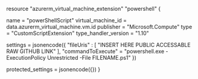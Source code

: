 resource "azurerm_virtual_machine_extension" "powershell" {

  name                 = "powerShellScript"
  virtual_machine_id   = data.azurerm_virtual_machine.vm.id
  publisher            = "Microsoft.Compute"
  type                 = "CustomScriptExtension"
  type_handler_version = "1.10"

  settings = jsonencode({
    "fileUris" : [
      "INSERT HERE PUBLIC ACCESSABLE RAW GITHUB LINK"
    ],
    "commandToExecute"  = "powershell.exe -ExecutionPolicy Unrestricted -File FILENAME.ps1"
  })

  protected_settings = jsonencode({})
}

